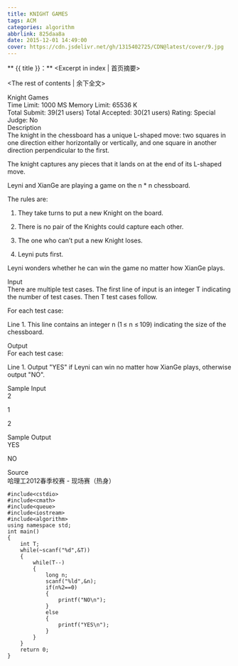```yaml
---
title: KNIGHT GAMES
tags: ACM
categories: algorithm
abbrlink: 825daa8a
date: 2015-12-01 14:49:00
cover: https://cdn.jsdelivr.net/gh/1315402725/CDN@latest/cover/9.jpg
---
```

** {{ title }}：** <Excerpt in index | 首页摘要>
<!-- more -->
<The rest of contents | 余下全文>

Knight Games   
Time Limit: 1000 MS	Memory Limit: 65536 K   
Total Submit: 39(21 users)	Total Accepted: 30(21 users)	Rating: 	Special Judge: No   
Description   
The knight in the chessboard has a unique L-shaped move: two squares in one direction either horizontally or vertically, and one square in another direction perpendicular to the first.   


The knight captures any pieces that it lands on at the end of its L-shaped move.   

 

Leyni and XianGe are playing a game on the n * n chessboard.   

The rules are:   

1. They take turns to put a new Knight on the board.   

2. There is no pair of the Knights could capture each other.   

3. The one who can’t put a new Knight loses.   

4. Leyni puts first.   

Leyni wonders whether he can win the game no matter how XianGe plays.   

 

Input   
There are multiple test cases. The first line of input is an integer T indicating the number of test cases. Then T test cases follow.   

For each test case:    

Line 1. This line contains an integer n (1 ≤ n ≤ 109) indicating the size of the chessboard.   

Output   
For each test case:   

Line 1. Output "YES" if Leyni can win no matter how XianGe plays, otherwise output "NO".   

Sample Input   
2   

1   
      
2   

Sample Output   
YES   

NO   

Source   
哈理工2012春季校赛 - 现场赛（热身）   




```
#include<cstdio>
#include<cmath>
#include<queue>
#include<iostream>
#include<algorithm>
using namespace std;
int main()
{
    int T;
    while(~scanf("%d",&T))
    {
        while(T--)
        {
            long n;
            scanf("%ld",&n);
            if(n%2==0)
            {
                printf("NO\n");
            }
            else
            {
                printf("YES\n");
            }
        }
    }
    return 0;
}
```
